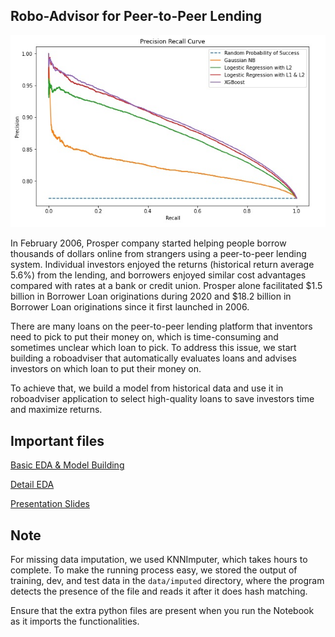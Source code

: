 ## Robo-Advisor for Peer-to-Peer Lending

<div align="center">
  <img src="img/pr_curve.jpg">
</div>

In February 2006, Prosper company started helping people borrow thousands of dollars online from strangers using a peer-to-peer lending system. Individual investors enjoyed the returns (historical return average 5.6%) from the lending, and borrowers enjoyed similar cost advantages compared with rates at a bank or credit union. Prosper alone facilitated $1.5 billion in Borrower Loan originations during 2020 and $18.2 billion in Borrower Loan originations since it first launched in 2006.

There are many loans on the peer-to-peer lending platform that inventors need to pick to put their money on, which is time-consuming and sometimes unclear which loan to pick. To address this issue, we start building a roboadviser that automatically evaluates loans and advises investors on which loan to put their money on.

To achieve that, we build a model from historical data and use it in roboadviser application to select high-quality loans to save investors time and maximize returns.

## Important files
[Basic EDA & Model Building](https://github.com/hbizunehe/LC-loan-prediction/blob/main/Model_Building.ipynb)

[Detail EDA](https://github.com/hbizunehe/LC-loan-prediction/blob/main/EDA_in_Detail.ipynb)

[Presentation Slides](https://github.com/hbizunehe/LC-loan-prediction/blob/main/Final_Presentation.pptx)

## Note
For missing data imputation, we used KNNImputer, which takes hours to complete. To make the running process easy, we stored the output of training, dev, and test data in the `data/imputed` directory, where the program detects the presence of the file and reads it after it does hash matching.

Ensure that the extra python files are present when you run the Notebook as it imports the functionalities.
